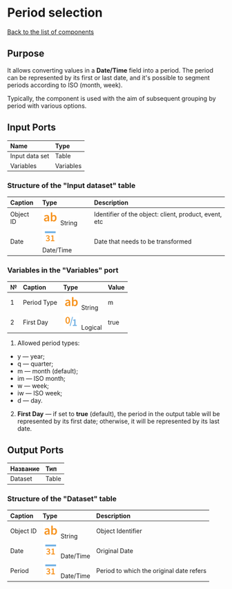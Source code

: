 # Period selection

[Back to the list of components](../README.md)

## Purpose

It allows converting values in a **Date/Time** field into a period. The period can be represented by its first or last date, and it's possible to segment periods according to ISO (month, week).

Typically, the component is used with the aim of subsequent grouping by period with various options.

## Input Ports

| Name             | Type        |
|:---------------------|:-----------|
| Input data set	 | Table    |
| Variables	        | Variables |

### Structure of the "Input dataset" table

| Caption        | Type                                | Description                                                |
|:-------------|:-----------------------------------|:--------------------------------------------------------|
| Object ID	   | ![](./img/string.svg) String    | Identifier of the object: client, product, event, etc  |
| Date         | ![](./img/datetime.svg)  Date/Time | Date that needs to be transformed  |

### Variables in the "Variables" port

| № | Caption           | Type                               | Value  |
|:--|:----------------|:----------------------------------|:----------|
| 1 | Period Type    | ![](./img/string.svg) String   | m         | 
| 2 | First Day	    | ![](./img/logical.svg) Logical | true      |

1. Allowed period types:

* y — year;
* q — quarter;
* m — month (default);
* im — ISO month;
* w — week;
* iw — ISO week;
* d — day.

2. **First Day** — if set to **true** (default), the period in the output table will be represented by its first date; otherwise, it will be represented by its last date.

## Output Ports

| Название   | Тип     |
|:-----------|:--------|
| Dataset | Table |

### Structure of the "Dataset" table

| Caption      | Type                                | Description                                                |
|:-----------|:-----------------------------------|:--------------------------------------------------------|
| Object ID	 | ![](./img/string.svg) String    | Object Identifier       |
| Date       | ![](./img/datetime.svg)  Date/Time	 | Original Date |
| Period     | ![](./img/datetime.svg)  Date/Time	 | Period to which the original date refers  |
